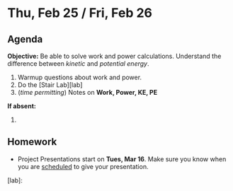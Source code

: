Thu, Feb 25 / Fri, Feb 26
==================

Agenda
---------
**Objective:** Be able to solve work and power calculations.  Understand the difference between *kinetic* and *potential energy*.

1. Warmup questions about work and power.
2. Do the [Stair Lab][lab]
3. (*time permitting*) Notes on **Work, Power, KE, PE**

**If absent:**

1. 

Homework 
-------------
- Project Presentations start on **Tues, Mar 16**.  Make sure you know when you are [scheduled][sched] to give your presentation.

[sched]: https://avoncsc-my.sharepoint.com/:x:/g/personal/zjrohrbach_avon-schools_org/EVsn6ZkyMl5JvXYEBYTGRvoBX3OiSecqg16WeqB-1EcFXQ?e=287pOt
[p-23-24]: https://avon.schoology.com/assignment/4710065028/
[lab]:
<!--stackedit_data:
eyJoaXN0b3J5IjpbMTc0MjE2NDk4NSwxNjQzMTQ3Nzc2LC03MD
cyNzI0NSwtMTQ0MTg0NTI3OCwxOTIzNzk3NDA1LC05ODc0NDAx
MjcsNTQxMDUxMTM5LC03NzQwNzM2ODksMTAxMzg5MTY5NywtNT
g1ODI0ODMsNjE3NzgwOTA0LC0xNjE0MTkyODQsNTEyNjkzNTU0
LDkwNzg5MjM0Niw2MzM0NjMzNTgsNzQ2NjQ4MDMwLC03MTA3MD
k0MjYsMzUxOTI4MzExLC0xNzI5NTY4Njk1LC0xODY5MTY1NTI4
XX0=
-->